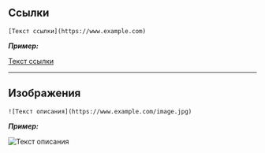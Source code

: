 ## Ссылки
```
[Текст ссылки](https://www.example.com)
```
***Пример:***

[Текст ссылки](https://www.example.com)

---

## Изображения
```
![Текст описания](https://www.example.com/image.jpg)
```
***Пример:***

![Текст описания](https://assets.simpleviewinc.com/simpleview/image/upload/c_fill,h_720,q_75,w_1400/v1/clients/newyorkcity/Coronavirus_Info_midtown_manhattan_skyline_nyc_3000x2000_364fa9b8-86ce-4f95-907a-4bd8ea32f232.jpg)
